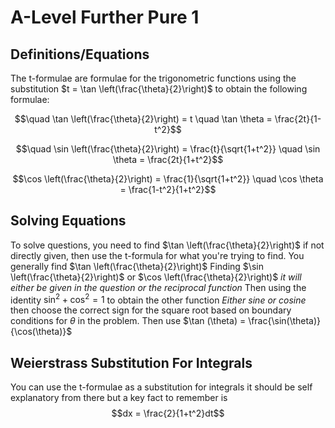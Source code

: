 # A-Level Further Pure 1
## Definitions/Equations
The t-formulae are formulae for the trigonometric functions using the substitution $t = \tan \left(\frac{\theta}{2}\right)$ to obtain the following formulae:

$$\quad \tan \left(\frac{\theta}{2}\right) = t  \quad \tan \theta = \frac{2t}{1-t^2}$$

$$\quad \sin \left(\frac{\theta}{2}\right) = \frac{t}{\sqrt{1+t^2}} \quad \sin \theta = \frac{2t}{1+t^2}$$

$$\cos \left(\frac{\theta}{2}\right) = \frac{1}{\sqrt{1+t^2}} \quad \cos \theta = \frac{1-t^2}{1+t^2}$$

## Solving Equations
To solve questions, you need to find $\tan \left(\frac{\theta}{2}\right)$ if not directly given, then use the t-formula for what you're trying to find. You generally find $\tan \left(\frac{\theta}{2}\right)$ 
 Finding $\sin \left(\frac{\theta}{2}\right)$ or $\cos \left(\frac{\theta}{2}\right)$ *it will either be given in the question or the reciprocal function* Then using the identity $\sin^2 + \cos^2 = 1$ to obtain the other function *Either sine or cosine* then choose the correct sign for the square root based on boundary conditions for $\theta$ in the problem. Then use $\tan (\theta) = \frac{\sin(\theta)}{\cos(\theta)}$
## Weierstrass Substitution For Integrals
You can use the t-formulae as a substitution for integrals it should be self explanatory from there but a key fact to remember is $$dx = \frac{2}{1+t^2}dt$$ 

